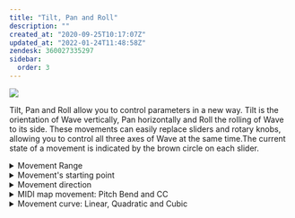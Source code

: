 ```yaml
---
title: "Tilt, Pan and Roll"
description: ""
created_at: "2020-09-25T10:17:07Z"
updated_at: "2022-01-24T11:48:58Z"
zendesk: 360027335297
sidebar:
  order: 3
---
```


![](/images/article_360013644897_image_0.png)

Tilt, Pan and Roll allow you to control parameters in a new way. Tilt is the orientation of Wave vertically, Pan horizontally and Roll the rolling of Wave to its side. These movements can easily replace sliders and rotary knobs, allowing you to control all three axes of Wave at the same time.The current state of a movement is indicated by the brown circle on each slider.

<details>
<summary>Movement Range</summary>

You can control the range of each movement by moving the white ticks at each end of the slider. Moving the ticks closer together makes each movement more sensitive while moving them further apart makes the movement less so. A full range is 180°.

![](/images/article_360013644897_image_1.gif)

</details>
<details>
<summary>Movement's starting point</summary>

The default starting point for each movement is in the center of the slider. You can change it by moving the small brown tick, as long as the preset is set to Relative. This is the value the movement jumps to when you Reset the movements (long press on Middle button).

![](/images/article_360013644897_image_2.gif)

</details>
<details>
<summary>Movement direction</summary>

If you press the Direction Arrow the parameter will move in the opposite direction of your movement.

![](/images/article_360013644897_image_3.gif)

</details>
<details>
<summary>MIDI map movement: Pitch Bend and CC</summary>

To map a movement to your DAW you need to tie a MIDI message to each function. Press the MIDI icon to select Pitch Bend, CC or Note.

When mapping, Solo the function you want to map in order for Softwave to only send the signal for that particular function to your DAW. When a parameter you want to map has been selected in your DAW, move Wave in order for the MIDI message to register.

If you select Pitch Bend the function will map to a pitch bend parameter in your DAW.

![](/images/article_360013644897_image_4.gif)

</details>
<details>
<summary>Movement curve: Linear, Quadratic and Cubic</summary>

For an advanced control of each movement you can change the Movement Curve. Select from Linear, Quadratic or Cubic for varied control.

![](/images/article_360013644897_image_5.gif)

Moving the points on the horizontal axis affects the input range - moving them closer together equals a smaller range, which equals a more sensitive movement. In a similar fashion, the points on the vertical axis affects the output range of the parameter.

**Linear**: The end points can be adjusted. The parameter has a linear relationship to the movement.

![](/images/article_360013644897_image_6.gif)

**Quadratic**: You can drag the center of the curve around, allowing varying amounts of exponential or logarithmic mapping.

![](/images/article_360013644897_image_7.gif)

**Cubic**: You can create a s-shape of the curve allowing you to create a variety in the sensitivity of the movement.

![](/images/article_360013644897_image_8.gif)

</details>
